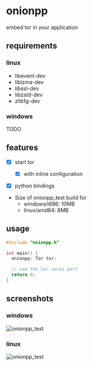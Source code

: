 # onionpp

embed tor in your application

## requirements

### linux

- libevent-dev
- liblzma-dev
- libssl-dev
- libzstd-dev
- zlib1g-dev

### windows

TODO

## features

- [X] start tor
  - [X] with inline configuration
- [X] python bindings


- Size of onionpp_test build for
  - windows/i686: 10MB
  - linux/amd64: 8MB

## usage

```c++
#include "onionpp.h"

int main() {
  onionpp::Tor tor;

  // use the tor socks port
  return 0;
}
```

## screenshots

### windows

![onionpp_test](https://i.ibb.co/XXDgWyt/grafik.png)

### linux

![onionpp_test](https://i.ibb.co/t2LJxkB/grafik.png)
